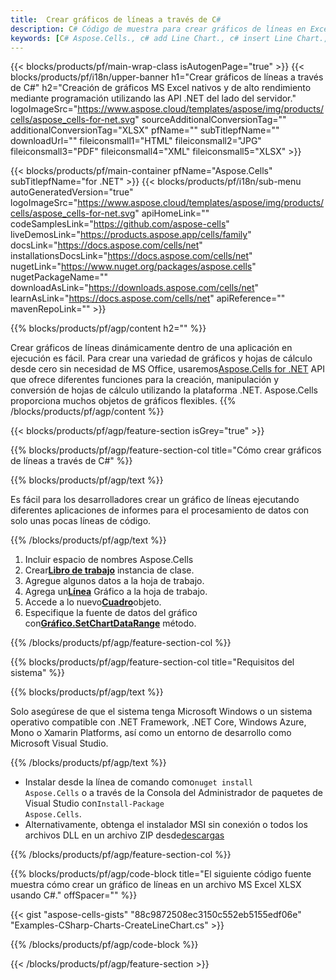 ```yaml
---
title:  Crear gráficos de líneas a través de C#
description: C# Código de muestra para crear gráficos de líneas en Excel usando la biblioteca .NET. Utilice este código para crear un gráfico de líneas en MS Excel dentro de VB.NET, Asp.NET o cualquier aplicación basada en .NET.
keywords: [C# Aspose.Cells., c# add Line Chart., c# insert Line Chart., c# create Line Chart]
---
```

{{< blocks/products/pf/main-wrap-class isAutogenPage="true" >}}
{{< blocks/products/pf/i18n/upper-banner h1="Crear gráficos de líneas a través de C#" h2="Creación de gráficos MS Excel nativos y de alto rendimiento mediante programación utilizando las API .NET del lado del servidor." logoImageSrc="https://www.aspose.cloud/templates/aspose/img/products/cells/aspose_cells-for-net.svg" sourceAdditionalConversionTag="" additionalConversionTag="XLSX" pfName="" subTitlepfName="" downloadUrl="" fileiconsmall1="HTML" fileiconsmall2="JPG" fileiconsmall3="PDF" fileiconsmall4="XML" fileiconsmall5="XLSX" >}}

{{< blocks/products/pf/main-container pfName="Aspose.Cells" subTitlepfName="for .NET" >}}
{{< blocks/products/pf/i18n/sub-menu autoGeneratedVersion="true" logoImageSrc="https://www.aspose.cloud/templates/aspose/img/products/cells/aspose_cells-for-net.svg" apiHomeLink="" codeSamplesLink="https://github.com/aspose-cells" liveDemosLink="https://products.aspose.app/cells/family" docsLink="https://docs.aspose.com/cells/net" installationsDocsLink="https://docs.aspose.com/cells/net" nugetLink="https://www.nuget.org/packages/aspose.cells" nugetPackageName="" downloadAsLink="https://downloads.aspose.com/cells/net" learnAsLink="https://docs.aspose.com/cells/net" apiReference="" mavenRepoLink="" >}}

{{% blocks/products/pf/agp/content h2="" %}}

Crear gráficos de líneas dinámicamente dentro de una aplicación en ejecución es fácil. Para crear una variedad de gráficos y hojas de cálculo desde cero sin necesidad de MS Office, usaremos[Aspose.Cells for .NET](https://products.aspose.com/cells/net) API que ofrece diferentes funciones para la creación, manipulación y conversión de hojas de cálculo utilizando la plataforma .NET. Aspose.Cells proporciona muchos objetos de gráficos flexibles.
{{% /blocks/products/pf/agp/content %}}

{{< blocks/products/pf/agp/feature-section isGrey="true" >}}

{{% blocks/products/pf/agp/feature-section-col title="Cómo crear gráficos de líneas a través de C#" %}}

{{% blocks/products/pf/agp/text %}}

 Es fácil para los desarrolladores crear un gráfico de líneas ejecutando diferentes aplicaciones de informes para el procesamiento de datos con solo unas pocas líneas de código.

{{% /blocks/products/pf/agp/text %}}

1. Incluir espacio de nombres Aspose.Cells
1.  Crear[**Libro de trabajo**](https://reference.aspose.com/cells/net/aspose.cells/workbook) instancia de clase.
1. Agregue algunos datos a la hoja de trabajo.
1.  Agrega un[**Línea**](https://reference.aspose.com/cells/net/aspose.cells.charts/charttype) Gráfico a la hoja de trabajo.
1.  Accede a lo nuevo[**Cuadro**](https://reference.aspose.com/cells/net/aspose.cells.charts/chart)objeto.
1.  Especifique la fuente de datos del gráfico con[**Gráfico.SetChartDataRange**](https://https://reference.aspose.com/cells/net/aspose.cells.charts/chart/methods/setchartdatarange) método.


{{% /blocks/products/pf/agp/feature-section-col %}}

{{% blocks/products/pf/agp/feature-section-col title="Requisitos del sistema" %}}

{{% blocks/products/pf/agp/text %}}

Solo asegúrese de que el sistema tenga Microsoft Windows o un sistema operativo compatible con .NET Framework, .NET Core, Windows Azure, Mono o Xamarin Platforms, así como un entorno de desarrollo como Microsoft Visual Studio.

{{% /blocks/products/pf/agp/text %}}

-  Instalar desde la línea de comando como<code>nuget install Aspose.Cells</code> o a través de la Consola del Administrador de paquetes de Visual Studio con<code>Install-Package Aspose.Cells</code>.
-  Alternativamente, obtenga el instalador MSI sin conexión o todos los archivos DLL en un archivo ZIP desde<a href="https://downloads.aspose.com/cells/net">descargas</a>

{{% /blocks/products/pf/agp/feature-section-col %}}

{{% blocks/products/pf/agp/code-block title="El siguiente código fuente muestra cómo crear un gráfico de líneas en un archivo MS Excel XLSX usando C#." offSpacer="" %}}

{{< gist "aspose-cells-gists" "88c9872508ec3150c552eb5155edf06e" "Examples-CSharp-Charts-CreateLineChart.cs" >}}

{{% /blocks/products/pf/agp/code-block %}}

{{< /blocks/products/pf/agp/feature-section >}}

<!-- aboutfile Starts -->

